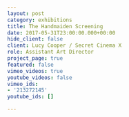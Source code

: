 ```yaml
---
layout: post
category: exhibitions
title: The Handmaiden Screening
date: 2017-05-31T23:00:00.000+00:00
hide_client: false
client: Lucy Cooper / Secret Cinema X
role: Assistant Art Director
project_page: true
featured: false
vimeo_videos: true
youtube_videos: false
vimeo_ids:
- '213272145'
youtube_ids: []

---
```

